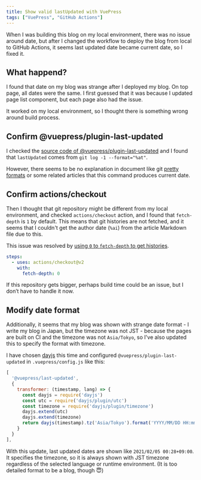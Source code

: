 ```yaml
---
title: Show valid lastUpdated with VuePress
tags: ["VuePress", "GitHub Actions"]
---
```

When I was building this blog on my local environment, there was no issue around date, but after I changed the workflow to deploy the blog from local to GitHub Actions, it seems last updated date became current date, so I fixed it.

## What happend?

I found that date on my blog was strange after I deployed my blog.
On top page, all dates were the same.
I first guessed that it was because I updated page list component, but each page also had the issue.

It worked on my local environment, so I thought there is something wrong around build process.
<!--more-->
## Confirm @vuepress/plugin-last-updated

I checked the [source code of @vuepress/plugin-last-updated](https://github.com/vuejs/vuepress/blob/master/packages/%40vuepress/plugin-last-updated/index.js) and I found that `lastUpdated` comes from `git log -1 --format="%at"`.

However, there seems to be no explanation in document like git [pretty formats](https://git-scm.com/docs/pretty-formats) or some related articles that this command produces current date.

## Confirm actions/checkout

Then I thought that git repository might be different from my local environment, and checked `actions/checkout` action, and I found that `fetch-depth` is `1` by default.
This means that git histories are not fetched, and it seems that I couldn't get the author date (`%ai`) from the article Markdown file due to this.

This issue was resolved by [using `0` to `fetch-depth` to get histories](https://github.com/marketplace/actions/checkout#fetch-all-history-for-all-tags-and-branches).

```yaml
steps:
  - uses: actions/checkout@v2
    with:
      fetch-depth: 0
```

If this repository gets bigger, perhaps build time could be an issue, but I don’t have to handle it now.

## Modify date format

Additionally, it seems that my blog was shown with strange date format - I write my blog in Japan, but the timezone was not JST - because the pages are built on CI and the timezone was not `Asia/Tokyo`, so I've also updated this to specify the format with timezone.

I have chosen [dayjs](https://github.com/iamkun/dayjs) this time and configured `@vuepress/plugin-last-updated` in `.vuepress/config.js` like this:

```js
[
  '@vuepress/last-updated',
  {
    transformer: (timestamp, lang) => {
      const dayjs = require('dayjs')
      const utc = require('dayjs/plugin/utc')
      const timezone = require('dayjs/plugin/timezone')
      dayjs.extend(utc)
      dayjs.extend(timezone)
      return dayjs(timestamp).tz('Asia/Tokyo').format('YYYY/MM/DD HH:mmZ')
    }
  }
],
```

With this update, last updated dates are shown like `2021/02/05 00:28+09:00`.
It specifies the timezone, so it is always shown with JST timezone regardless of the selected language or runtime environment.
(It is too detailed format to be a blog, though :innocent:)
